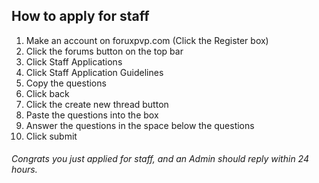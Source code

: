 ## How to apply for staff
1. Make an account on foruxpvp.com (Click the Register box)
2. Click the forums button on the top bar
3. Click Staff Applications
4. Click Staff Application Guidelines
5. Copy the questions
6. Click back
7. Click the create new thread button
8. Paste the questions into the box
9. Answer the questions in the space below the questions
7. Click submit
###### Congrats you just applied for staff, and an Admin should reply within 24 hours.
